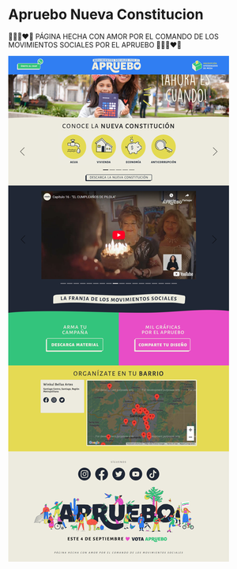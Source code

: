 # Apruebo Nueva Constitucion

💛💙💜❤️💚
PÁGINA HECHA CON AMOR POR EL COMANDO DE LOS MOVIMIENTOS SOCIALES POR EL APRUEBO
💛💙💜❤️💚

![Image description](cover.png)

